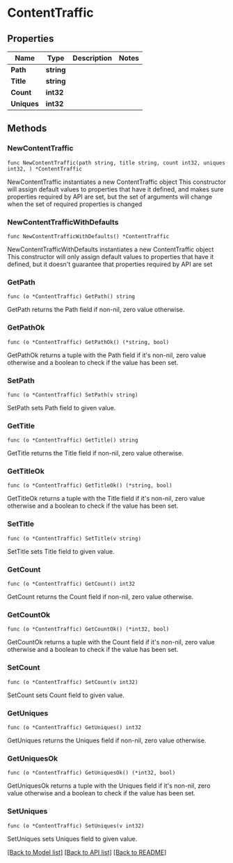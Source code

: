 # ContentTraffic

## Properties

Name | Type | Description | Notes
------------ | ------------- | ------------- | -------------
**Path** | **string** |  | 
**Title** | **string** |  | 
**Count** | **int32** |  | 
**Uniques** | **int32** |  | 

## Methods

### NewContentTraffic

`func NewContentTraffic(path string, title string, count int32, uniques int32, ) *ContentTraffic`

NewContentTraffic instantiates a new ContentTraffic object
This constructor will assign default values to properties that have it defined,
and makes sure properties required by API are set, but the set of arguments
will change when the set of required properties is changed

### NewContentTrafficWithDefaults

`func NewContentTrafficWithDefaults() *ContentTraffic`

NewContentTrafficWithDefaults instantiates a new ContentTraffic object
This constructor will only assign default values to properties that have it defined,
but it doesn't guarantee that properties required by API are set

### GetPath

`func (o *ContentTraffic) GetPath() string`

GetPath returns the Path field if non-nil, zero value otherwise.

### GetPathOk

`func (o *ContentTraffic) GetPathOk() (*string, bool)`

GetPathOk returns a tuple with the Path field if it's non-nil, zero value otherwise
and a boolean to check if the value has been set.

### SetPath

`func (o *ContentTraffic) SetPath(v string)`

SetPath sets Path field to given value.


### GetTitle

`func (o *ContentTraffic) GetTitle() string`

GetTitle returns the Title field if non-nil, zero value otherwise.

### GetTitleOk

`func (o *ContentTraffic) GetTitleOk() (*string, bool)`

GetTitleOk returns a tuple with the Title field if it's non-nil, zero value otherwise
and a boolean to check if the value has been set.

### SetTitle

`func (o *ContentTraffic) SetTitle(v string)`

SetTitle sets Title field to given value.


### GetCount

`func (o *ContentTraffic) GetCount() int32`

GetCount returns the Count field if non-nil, zero value otherwise.

### GetCountOk

`func (o *ContentTraffic) GetCountOk() (*int32, bool)`

GetCountOk returns a tuple with the Count field if it's non-nil, zero value otherwise
and a boolean to check if the value has been set.

### SetCount

`func (o *ContentTraffic) SetCount(v int32)`

SetCount sets Count field to given value.


### GetUniques

`func (o *ContentTraffic) GetUniques() int32`

GetUniques returns the Uniques field if non-nil, zero value otherwise.

### GetUniquesOk

`func (o *ContentTraffic) GetUniquesOk() (*int32, bool)`

GetUniquesOk returns a tuple with the Uniques field if it's non-nil, zero value otherwise
and a boolean to check if the value has been set.

### SetUniques

`func (o *ContentTraffic) SetUniques(v int32)`

SetUniques sets Uniques field to given value.



[[Back to Model list]](../README.md#documentation-for-models) [[Back to API list]](../README.md#documentation-for-api-endpoints) [[Back to README]](../README.md)


